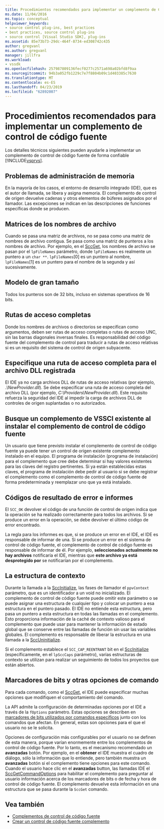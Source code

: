 ```yaml
---
title: Procedimientos recomendados para implementar un complemento de Control de código fuente | Microsoft Docs
ms.date: 11/04/2016
ms.topic: conceptual
helpviewer_keywords:
- source control plug-ins, best practices
- best practices, source control plug-ins
- source control [Visual Studio SDK], plug-ins
ms.assetid: 85e73b73-29dc-464f-8734-ed308742c435
author: gregvanl
ms.author: gregvanl
manager: jillfra
ms.workload:
- vssdk
ms.openlocfilehash: 257987809136fecf0277c2571a698a02bfd8f9aa
ms.sourcegitcommit: 94b3a052fb1229c7e7f8804b09c1d403385c7630
ms.translationtype: MT
ms.contentlocale: es-ES
ms.lasthandoff: 04/23/2019
ms.locfileid: "62892007"
---
```

# <a name="best-practices-for-implementing-a-source-control-plug-in"></a>Procedimientos recomendados para implementar un complemento de control de código fuente
Los detalles técnicos siguientes pueden ayudarle a implementar un complemento de control de código fuente de forma confiable [!INCLUDE[vsprvs](../code-quality/includes/vsprvs_md.md)].

## <a name="memory-management-issues"></a>Problemas de administración de memoria
 En la mayoría de los casos, el entorno de desarrollo integrado (IDE), que es el autor de llamada, se libera y asigna memoria. El complemento de control de origen devuelve cadenas y otros elementos de búferes asignados por el llamador. Las excepciones se indican en las descripciones de funciones específicas donde se producen.

## <a name="arrays-of-file-names"></a>Matrices de los nombres de archivo
 Cuando se pasa una matriz de archivos, no se pasa como una matriz de nombres de archivo contigua. Se pasa como una matriz de punteros a los nombres de archivo. Por ejemplo, en el [SccGet](../extensibility/sccget-function.md), los nombres de archivo se pasan por el `lpFileNames` parámetro, donde `lpFileNames` es realmente un puntero a un `char **`. `lpFileNames`[0] es un puntero al nombre, `lpFileNames`[1] es un puntero para el nombre de la segunda y así sucesivamente.

## <a name="large-model"></a>Modelo de gran tamaño
 Todos los punteros son de 32 bits, incluso en sistemas operativos de 16 bits.

## <a name="fully-qualified-paths"></a>Rutas de acceso completas
 Donde los nombres de archivos o directorios se especifican como argumentos, deben ser rutas de acceso completas o rutas de acceso UNC, sin las barras diagonales inversas finales. Es responsabilidad del código fuente del complemento de control para traducir a rutas de acceso relativas si es un requisito del sistema de control de origen subyacente.

## <a name="specify-a-fully-qualified-path-for-the-registered-dll"></a>Especifique una ruta de acceso completa para el archivo DLL registrada
 El IDE ya no carga archivos DLL de rutas de acceso relativas (por ejemplo, *.\NewProvider.dll*). Se debe especificar una ruta de acceso completa del archivo DLL (por ejemplo, *C:\Providers\NewProvider.dll*). Este requisito refuerza la seguridad del IDE al impedir la carga de archivos DLL de controles de origen suplantadas o no autorizados.

## <a name="check-for-an-existing-vssci-plug-in-when-you-install-your-source-control-plug-in"></a>Busque un complemento de VSSCI existente al instalar el complemento de control de código fuente
 Un usuario que tiene previsto instalar el complemento de control de código fuente ya puede tener un control de origen existente complemento instalado en el equipo. El programa de instalación (programa de instalación) para el complemento que cree debe determinar si hay valores existentes para las claves del registro pertinentes. Si ya están establecidas estas claves, el programa de instalación debe pedir al usuario si se debe registrar el complemento como el complemento de control de código fuente de forma predeterminada y reemplazar uno que ya está instalado.

## <a name="error-result-codes-and-reporting"></a>Códigos de resultado de error e informes
 El `SCC_OK` devolver el código de una función de control de origen indica que la operación se ha realizado correctamente para todos los archivos. Si se produce un error en la operación, se debe devolver el último código de error encontrado.

 La regla para los informes es que, si se produce un error en el IDE, el IDE es responsable de informar de una. Si se produce un error en el sistema de control de código fuente, el complemento de control de código fuente es responsable de informar de él. Por ejemplo, **seleccionados actualmente no hay archivos** notificaría el IDE, mientras que **este archivo ya está desprotegido por** se notificarían por el complemento.

## <a name="the-context-structure"></a>La estructura de contexto
 Durante la llamada a la [SccInitialize](../extensibility/sccinitialize-function.md), las fases de llamador el `ppvContext` parámetro, que es un identificador a un void no inicializado. El complemento de control de código fuente puede omitir este parámetro o se puede asignar una estructura de cualquier tipo y colocar un puntero a esa estructura en el puntero pasado. El IDE no entiende esta estructura, pero pasa un puntero a esta estructura en todas las llamadas en el complemento. Esto proporciona información de la caché de contexto valioso para el complemento que puede usar para mantener la información de estado global que se conserve entre las llamadas de función sin usar las variables globales. El complemento es responsable de liberar la estructura en una llamada a la [SccUninitialize](../extensibility/sccuninitialize-function.md).

 Si el complemento establece el `SCC_CAP_REENTRANT` bit en el [SccInitialize](../extensibility/sccinitialize-function.md) (específicamente, en el `lpSccCaps` parámetro), varias estructuras de contexto se utilizan para realizar un seguimiento de todos los proyectos que están abiertos.

## <a name="bitflags-and-other-command-options"></a>Marcadores de bits y otras opciones de comando
 Para cada comando, como el [SccGet](../extensibility/sccget-function.md), el IDE puede especificar muchas opciones que modifiquen el comportamiento del comando.

 La API admite la configuración de determinadas opciones por el IDE a través de la `fOptions` parámetro. Estas opciones se describen en [marcadores de bits utilizados por comandos específicos](../extensibility/bitflags-used-by-specific-commands.md) junto con los comandos que afectan. En general, estas son opciones para el que el usuario no se le solicita.

 Opciones de configuración más configurables por el usuario no se definen de esta manera, porque varían enormemente entre los complementos de control de código fuente. Por lo tanto, es el mecanismo recomendado un **avanzadas** botón. Por ejemplo, en el **obtener** el IDE muestra el cuadro de diálogo, sólo la información que lo entiende, pero también muestra un **avanzadas** botón si el complemento tiene opciones para este comando. Cuando el usuario hace clic en el **avanzadas** button, las llamadas IDE el [SccGetCommandOptions](../extensibility/sccgetcommandoptions-function.md) para habilitar el complemento para preguntar al usuario información acerca de los marcadores de bits o de fecha y hora de control de código fuente. El complemento devuelve esta información en una estructura que se pasa durante la `SccGet` comando.

## <a name="see-also"></a>Vea también
- [Complementos de control de código fuente](../extensibility/source-control-plug-ins.md)
- [Crear un control de código fuente complemento](../extensibility/internals/creating-a-source-control-plug-in.md)